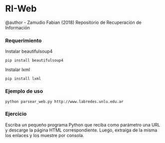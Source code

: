 # RI-Web
@author - Zamudio Fabian (2018)
Repositorio de Recuperación de Información

### Requerimiento

Instalar beautifulsoup4
```
pip install beautifulsoup4
```
Instalar lxml
```
pip install lxml
```

### Ejemplo de uso
```
python parsear_web.py http://www.labredes.unlu.edu.ar
```


### Ejercicio
Escriba un pequeño programa Python que reciba como parámetro una URL y descarge la página HTML correspondiente. Luego, extraiga de la misma los enlaces y los muestre por consola.